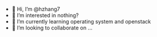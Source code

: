 - 👋 Hi, I’m @hzhang7
- 👀 I’m interested in nothing?
- 🌱 I’m currently learning operating system and openstack
- 💞️ I’m looking to collaborate on ...

<!---
hzhang7/hzhang7 is a ✨ special ✨ repository because its `README.md` (this file) appears on your GitHub profile.
You can click the Preview link to take a look at your changes.
--->
